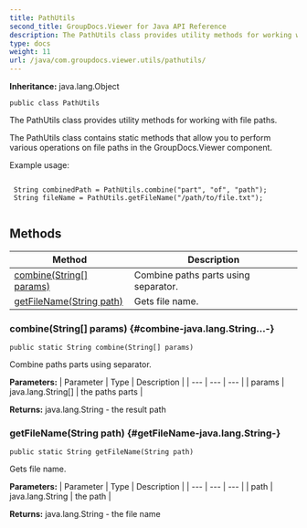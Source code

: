 ```yaml
---
title: PathUtils
second_title: GroupDocs.Viewer for Java API Reference
description: The PathUtils class provides utility methods for working with file paths.
type: docs
weight: 11
url: /java/com.groupdocs.viewer.utils/pathutils/
---
```

**Inheritance:**
java.lang.Object
```
public class PathUtils
```

The PathUtils class provides utility methods for working with file paths.

The PathUtils class contains static methods that allow you to perform various operations on file paths in the GroupDocs.Viewer component.

Example usage:

```

 String combinedPath = PathUtils.combine("part", "of", "path");
 String fileName = PathUtils.getFileName("/path/to/file.txt");
 
```
## Methods

| Method | Description |
| --- | --- |
| [combine(String[] params)](#combine-java.lang.String...-) | Combine paths parts using separator. |
| [getFileName(String path)](#getFileName-java.lang.String-) | Gets file name. |
### combine(String[] params) {#combine-java.lang.String...-}
```
public static String combine(String[] params)
```


Combine paths parts using separator.

**Parameters:**
| Parameter | Type | Description |
| --- | --- | --- |
| params | java.lang.String[] | the paths parts |

**Returns:**
java.lang.String - the result path
### getFileName(String path) {#getFileName-java.lang.String-}
```
public static String getFileName(String path)
```


Gets file name.

**Parameters:**
| Parameter | Type | Description |
| --- | --- | --- |
| path | java.lang.String | the path |

**Returns:**
java.lang.String - the file name
